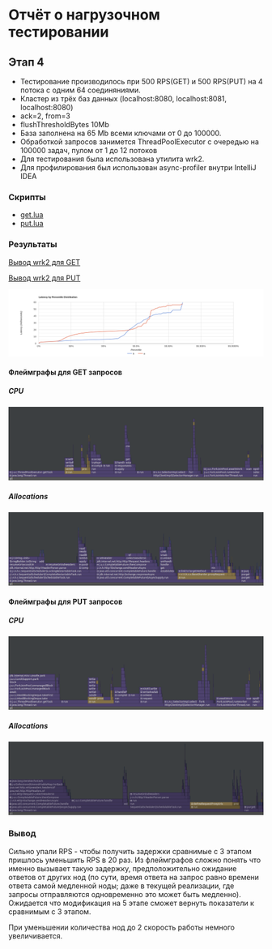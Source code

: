 # Отчёт о нагрузочном тестировании
## Этап 4

* Тестирование производилось при 500 RPS(GET) и 500 RPS(PUT) на 4 потока с одним 64 соединяниями.
* Кластер из трёх баз данных (localhost:8080, localhost:8081, localhost:8080)
* ack=2, from=3
* flushThresholdBytes 10Mb
* База заполнена на 65 Mb всеми ключами от 0 до 100000.
* Обработкой запросов занимется ThreadPoolExecutor с очередью на 100000 задач,
  пулом от 1 до 12 потоков
* Для тестирования была использована утилита wrk2.
* Для профилирования был использован async-profiler внутри IntelliJ IDEA


### Скрипты
* [get.lua](../scripts/get.lua)
* [put.lua](../scripts/put.lua)

### Результаты
[Вывод wrk2 для GET](get.txt)

[Вывод wrk2 для PUT](put.txt)

![](Histogram.png)


#### Флеймграфы для GET запросов
##### CPU
![](getCpu.png)

##### Allocations
![](getMemory.png)


#### Флеймграфы для PUT запросов
##### CPU
![](putCpu.png)

##### Allocations
![](putMemory.png)

### Вывод
Сильно упали RPS - чтобы получить задержки сравнимые с 3 этапом
пришлось уменьшить RPS в 20 раз. Из флеймграфов сложно
понять что именно вызывает такую задержку, предположительно
ожидание ответов от других нод (по сути, время ответа на запрос
равно времени ответа самой медленной ноды; даже в текущей реализации,
где запросы отправляются одновременно это может быть медленно).
Ожидается что модификация на 5 этапе сможет вернуть показатели
к сравнимым с 3 этапом.


При уменьшении количества нод до 2 скорость работы немного увеличивается.
